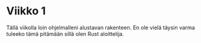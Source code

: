 Viikko 1
========
Tällä viikolla loin ohjelmalleni alustavan rakenteen. En ole vielä täysin varma tuleeko tämä pitämään sillä olen Rust aloittelija. 